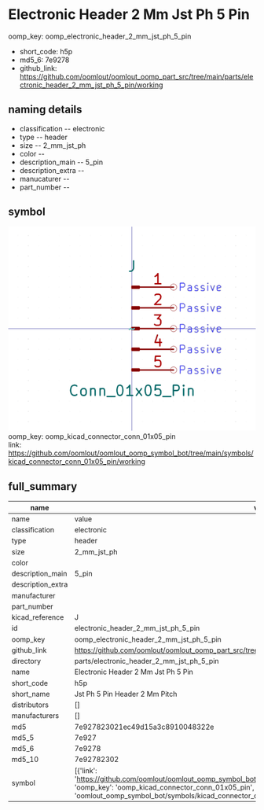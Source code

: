 # Electronic Header 2 Mm Jst Ph 5 Pin
oomp_key: oomp_electronic_header_2_mm_jst_ph_5_pin 

  
* short_code: h5p
* md5_6: 7e9278  
* github_link: https://github.com/oomlout/oomlout_oomp_part_src/tree/main/parts/electronic_header_2_mm_jst_ph_5_pin/working  
## naming details
* classification -- electronic
* type -- header
* size -- 2_mm_jst_ph
* color -- 
* description_main -- 5_pin
* description_extra -- 
* manucaturer -- 
* part_number -- 



## symbol

![](symbol/0/working/working_600.png)  
oomp_key: oomp_kicad_connector_conn_01x05_pin  
link: https://github.com/oomlout/oomlout_oomp_symbol_bot/tree/main/symbols/kicad_connector_conn_01x05_pin/working  


## full_summary
| name | value | 
| --- | --- | 
| name | value | 
| classification | electronic | 
| type | header | 
| size | 2_mm_jst_ph | 
| color |  | 
| description_main | 5_pin | 
| description_extra |  | 
| manufacturer |  | 
| part_number |  | 
| kicad_reference | J | 
| id | electronic_header_2_mm_jst_ph_5_pin | 
| oomp_key | oomp_electronic_header_2_mm_jst_ph_5_pin | 
| github_link | https://github.com/oomlout/oomlout_oomp_part_src/tree/main/parts/electronic_header_2_mm_jst_ph_5_pin/working | 
| directory | parts/electronic_header_2_mm_jst_ph_5_pin | 
| name | Electronic Header 2 Mm Jst Ph 5 Pin | 
| short_code | h5p | 
| short_name | Jst Ph 5 Pin Header 2 Mm Pitch | 
| distributors | [] | 
| manufacturers | [] | 
| md5 | 7e927823021ec49d15a3c8910048322e | 
| md5_5 | 7e927 | 
| md5_6 | 7e9278 | 
| md5_10 | 7e92782302 | 
| symbol | [{'link': 'https://github.com/oomlout/oomlout_oomp_symbol_bot/tree/main/symbols/kicad_connector_conn_01x05_pin', 'oomp_key': 'oomp_kicad_connector_conn_01x05_pin', 'directory': 'oomlout_oomp_symbol_bot/symbols/kicad_connector_conn_01x05_pin//working/working.kicad_sym'}] | 
